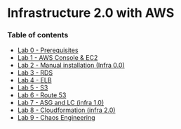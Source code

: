 # **Infrastructure 2.0 with AWS** #

### Table of contents ###

* [Lab 0 - Prerequisites](Lab%200%20-%20Prerequisites/README.md)
* [Lab 1 - AWS Console & EC2](Lab%201%20-%20AWS%20Console%20&%20EC2/README.md)
* [Lab 2 - Manual installation (Infra 0.0)](Lab%202%20-%20Manual%20installation%20(Infra%200.0)/README.md)
* [Lab 3 - RDS](Lab%203%20-%20RDS/README.md)
* [Lab 4 - ELB](Lab%204%20-%20ELB/README.md)
* [Lab 5 - S3](Lab%205%20-%20S3/README.md)
* [Lab 6 - Route 53](Lab%206%20-%20Route%2053/README.md)
* [Lab 7 - ASG and LC (infra 1.0)](Lab%207%20-%20ASG%20and%20LC%20(infra%201.0)/README.md)
* [Lab 8 - Cloudformation (infra 2.0)](Lab%208%20-%20Cloudformation%20(infra%202.0)/README.md)
* [Lab 9 - Chaos Engineering](Lab%209%20-%20Chaos%20Engineering/README.md)
